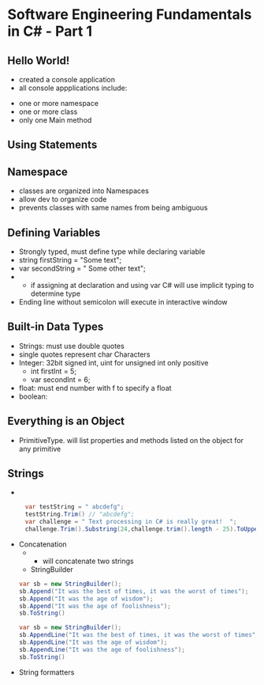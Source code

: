 # Software Engineering Fundamentals in C# - Part 1
## Hello World!
- created  a console application
- all console appplications include:
* one or more namespace
* one or more class
* only one Main method

## Using Statements


## Namespace
- classes are organized into Namespaces
- allow dev to organize code
- prevents classes with same names from being ambiguous

## Defining Variables
- Strongly typed, must define type while declaring variable
- string firstString = "Some text";
- var secondString = " Some other text";
- - if assigning at declaration and using var C# will use implicit typing to determine type
- Ending line without semicolon will execute in interactive window

## Built-in Data Types
- Strings: must use double quotes
- single quotes represent char Characters
- Integer: 32bit signed int, uint for unsigned int only positive
    - int firstInt = 5;
    - var secondInt = 6;
- float: must end number with f to specify a float
- boolean: 

## Everything is an Object
- PrimitiveType. will list properties and methods listed on the object for any primitive

## Strings
- 
```C#
     var testString = " abcdefg";
     testString.Trim() // "abcdefg";
     var challenge = " Text processing in C# is really great!  ";
     challenge.Trim().Substring(24,challenge.trim().length - 25).ToUpper().Trim()
```
- Concatenation
    - + will concatenate two strings
    - StringBuilder
    ```cs
    var sb = new StringBuilder();
    sb.Append("It was the best of times, it was the worst of times");
    sb.Append("It was the age of wisdom");
    sb.Append("It was the age of foolishness");
    sb.ToString()

    var sb = new StringBuilder();
    sb.AppendLine("It was the best of times, it was the worst of times");
    sb.AppendLine("It was the age of wisdom");
    sb.AppendLine("It was the age of foolishness");
    sb.ToString()
    ```
- String formatters
    